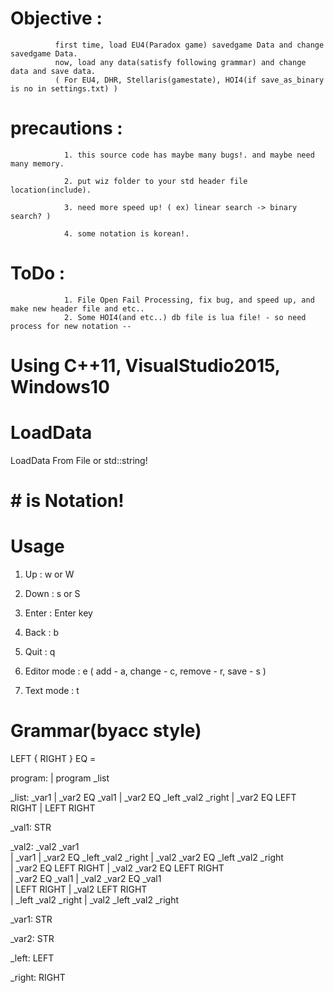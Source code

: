 # Objective : 
              first time, load EU4(Paradox game) savedgame Data and change savedgame Data.
              now, load any data(satisfy following grammar) and change data and save data.
              ( For EU4, DHR, Stellaris(gamestate), HOI4(if save_as_binary is no in settings.txt) )
            
# precautions :
                1. this source code has maybe many bugs!. and maybe need many memory.
                
                2. put wiz folder to your std header file location(include).
                
                3. need more speed up! ( ex) linear search -> binary search? )
                
                4. some notation is korean!.
                
# ToDo : 
                1. File Open Fail Processing, fix bug, and speed up, and make new header file and etc.. 
                2. Some HOI4(and etc..) db file is lua file! - so need process for new notation --  
                
# Using C++11, VisualStudio2015, Windows10

# LoadData
 LoadData From File or std::string!
 
# # is Notation!

# Usage
  1. Up : w or W
  2. Down : s or S
  
  3. Enter : Enter key
  
  4. Back : b
  5. Quit : q
  
  6. Editor mode : e 
      ( add - a, change - c, remove - r, save - s )
  7. Text mode : t
  
# Grammar(byacc style)
LEFT { RIGHT }  EQ =  

program:
    | program _list

_list: _var1 
    | _var2 EQ _val1
    | _var2 EQ _left _val2 _right 
    | _var2 EQ LEFT RIGHT 
    | LEFT RIGHT
    
_val1: STR
    
_val2: _val2 _var1  
    | _var1 
    | _var2 EQ _left _val2 _right 
    | _val2 _var2 EQ _left _val2 _right  
    | _var2 EQ LEFT RIGHT 
    | _val2 _var2 EQ LEFT RIGHT  
    | _var2 EQ _val1 
    | _val2 _var2 EQ _val1  
    | LEFT RIGHT 
    | _val2 LEFT RIGHT  
    | _left _val2 _right
    | _val2 _left _val2 _right

_var1: STR

_var2: STR 

_left: LEFT 

_right: RIGHT
